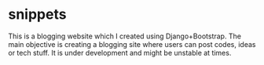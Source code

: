 # snippets

This is a blogging website which I created using Django+Bootstrap. 
The main objective is creating a blogging site where users can post codes, ideas or tech stuff. 
It is under development and might be unstable at times. 
